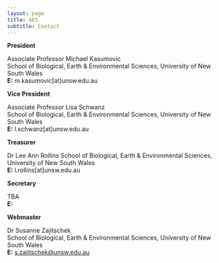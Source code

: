 ```yaml
---
layout: page
title: AES
subtitle: Contact
---
```

**President**

Associate Professor Michael Kasumovic  
School of Biological, Earth & Environmental Sciences, University of New South Wales  
**E:** m.kasumovic[at]unsw.edu.au

**Vice President**

Associate Professor Lisa Schwanz  
School of Biological, Earth & Environmental Sciences, University of New South Wales  
**E:** l.schwanz[at]unsw.edu.au


**Treasurer**

Dr Lee Ann Rollins
School of Biological, Earth & Environmental Sciences, University of New South Wales  
**E:** l.rollins[at]unsw.edu.au

**Secretary**

TBA  
**E:** 


**Webmaster**

Dr Susanne Zajitschek  
School of Biological, Earth & Environmental Sciences, University of New South Wales  
**E:** s.zajitschek@unsw.edu.au
